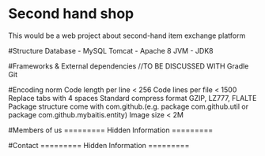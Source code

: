 # Second hand shop
This would be a web project about second-hand item exchange platform

#Structure
Database - MySQL
Tomcat - Apache 8
JVM - JDK8

#Frameworks & External dependencies
//TO BE DISCUSSED WITH
Gradle
Git

#Encoding norm
Code length per line < 256
Code lines per file < 1500
Replace tabs with 4 spaces
Standard compress format GZIP, LZ777, FLALTE
Package structure come with com.github.(e.g. package com.github.util or package com.github.mybaitis.entity)
Image size < 2M

#Members of us
========= Hidden Information =========

#Contact
========= Hidden Information =========
